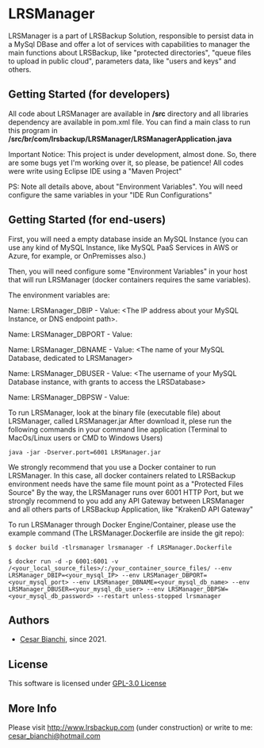 # LRSManager

LRSManager is a part of LRSBackup Solution, responsible to persist data in a MySql DBase and offer a lot of services with capabilities to manager the main functions about LRSBackup, like "protected directories", "queue files to upload in public cloud", parameters data, like "users and keys" and others.

## Getting Started (for developers)
All code about LRSManager are available in **/src** directory and all libraries dependency are available in pom.xml file.
You can find a main class to run this program in **/src/br/com/lrsbackup/LRSManager/LRSManagerApplication.java**

Important Notice: This project is under development, almost done. So, there are some bugs yet   I'm working over it, so please, be patience!
All codes were write using Eclipse IDE using a "Maven Project"

PS: Note all details above, about "Environment Variables". You will need configure the same variables in your "IDE Run Configurations"

## Getting Started (for end-users)
First, you will need a empty database inside an MySQL Instance (you can use any kind of MySQL Instance, like MySQL PaaS Services in AWS or Azure, for example, or OnPremisses also.)

Then, you will need configure some "Environment Variables" in your host that will run LRSManager (docker containers requires the same variables).

The environment variables are:

Name: LRSManager_DBIP   - Value: <The IP address about your MySQL Instance, or DNS endpoint path>.

Name: LRSManager_DBPORT - Value: <The port where your MySql Instance is running>

Name: LRSManager_DBNAME - Value: <The name of your MySQL Database, dedicated to LRSManager> 

Name: LRSManager_DBUSER - Value: <The username of your MySQL Database instance, with grants to access the LRSDatabase>

Name: LRSManager_DBPSW  - Value: <The Password of your MySQL Database instance> 

To run LRSManager, look at the binary file (executable file) about LRSManager, called LRSManager.jar 
After download it, plese run the following commands in your command line application (Terminal to MacOs/Linux users or CMD to Windows Users)
```
java -jar -Dserver.port=6001 LRSManager.jar
```
We strongly recommend that you use a Docker container to run LRSManager. In this case, all docker containers related to LRSBackup environment needs have the same file mount point as a "Protected Files Source"
By the way, the LRSManager runs over 6001 HTTP Port, but we strongly recommend to you add any API Gateway between LRSManager and all others parts of LRSBackup Application, like "KrakenD API Gateway"

To run LRSManager through Docker Engine/Container, please use the example command (The LRSManager.Dockerfile are inside the git repo):
```
$ docker build -tlrsmanager lrsmanager -f LRSManager.Dockerfile 
```
```
$ docker run -d -p 6001:6001 -v /<your_local_source_files>/:/your_container_source_files/ --env LRSManager_DBIP=<your_mysql_IP> --env LRSManager_DBPORT=<your_mysql_port> --env LRSManager_DBNAME=<your_mysql_db_name> --env LRSManager_DBUSER=<your_mysql_db_user> --env LRSManager_DBPSW=<your_mysql_db_password> --restart unless-stopped lrsmanager
```

## Authors
- [Cesar Bianchi](https://www.linkedin.com/in/cesar-bianchi-9b90571b/), since 2021.

## License
 This software is licensed under [GPL-3.0 License](https://www.gnu.org/licenses/gpl-3.0.pt-br.html)   

## More Info
 Please visit http://www.lrsbackup.com (under construction) or write to me: cesar_bianchi@hotmail.com
 
 
